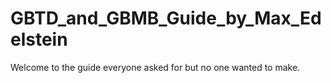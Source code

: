 # GBTD_and_GBMB_Guide_by_Max_Edelstein
Welcome to the guide everyone asked for but no one wanted to make. 
